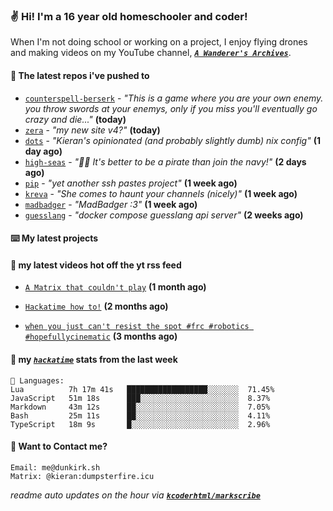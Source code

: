 ### ✌️ Hi! I'm a 16 year old homeschooler and coder!

When I'm not doing school or working on a project, I enjoy flying drones and making videos on my YouTube channel, [**_`A Wanderer's Archives`_**](https://youtube.com/@wanderer.archives).

#### 👷 The latest repos i've pushed to

- [`counterspell-berserk`](https://github.com/thelegendofmario/counterspell-berserk) - _"This is a game where you are your own enemy. you throw swords at your enemys, only if you miss you'll eventually go crazy and die..."_ **(today)**
- [`zera`](https://github.com/taciturnaxolotl/zera) - _"my new site v4?"_ **(today)**
- [`dots`](https://github.com/taciturnaxolotl/dots) - _"Kieran's opinionated (and probably slightly dumb) nix config"_ **(1 day ago)**
- [`high-seas`](https://github.com/hackclub/high-seas) - _"🏴‍☠️ It's better to be a pirate than join the navy!"_ **(2 days ago)**
- [`pip`](https://github.com/taciturnaxolotl/pip) - _"yet another ssh pastes project"_ **(1 week ago)**
- [`kreva`](https://github.com/taciturnaxolotl/kreva) - _"She comes to haunt your channels (nicely)"_ **(1 week ago)**
- [`madbadger`](https://github.com/taciturnaxolotl/madbadger) - _"MadBadger :3"_ **(1 week ago)**
- [`guesslang`](https://github.com/taciturnaxolotl/guesslang) - _"docker compose guesslang api server"_ **(2 weeks ago)**

#### ⌨️ My latest projects


#### 🍿 my latest videos hot off the yt rss feed

- [`A Matrix that couldn't play`](https://www.youtube.com/watch?v=NodwjZF7uZw) **(1 month ago)**

- [`Hackatime how to!`](https://www.youtube.com/watch?v=eKoD9yyr1To) **(2 months ago)**

- [`when you just can't resist the spot #frc #robotics #hopefullycinematic`](https://www.youtube.com/watch?v=Y7SZ_TDleGM) **(3 months ago)**



#### 📡 my [_`hackatime`_](https://waka.hackclub.com) stats from the last week

```text
💾 Languages:
Lua          7h 17m 41s   ██████████████████░░░░░░░  71.45%
JavaScript   51m 18s      ███░░░░░░░░░░░░░░░░░░░░░░  8.37%
Markdown     43m 12s      ██░░░░░░░░░░░░░░░░░░░░░░░  7.05%
Bash         25m 11s      ██░░░░░░░░░░░░░░░░░░░░░░░  4.11%
TypeScript   18m 9s       █░░░░░░░░░░░░░░░░░░░░░░░░  2.96%
```

#### 📮 Want to Contact me?

```text
Email: me@dunkirk.sh
Matrix: @kieran:dumpsterfire.icu
```

_readme auto updates on the hour via [**`kcoderhtml/markscribe`**](https://github.com/kcoderhtml/markscribe)_

